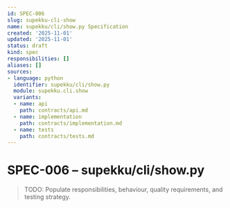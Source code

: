 ```yaml
---
id: SPEC-006
slug: supekku-cli-show
name: supekku/cli/show.py Specification
created: '2025-11-01'
updated: '2025-11-01'
status: draft
kind: spec
responsibilities: []
aliases: []
sources:
- language: python
  identifier: supekku/cli/show.py
  module: supekku.cli.show
  variants:
  - name: api
    path: contracts/api.md
  - name: implementation
    path: contracts/implementation.md
  - name: tests
    path: contracts/tests.md
---
```


# SPEC-006 – supekku/cli/show.py

> TODO: Populate responsibilities, behaviour, quality requirements, and testing strategy.

